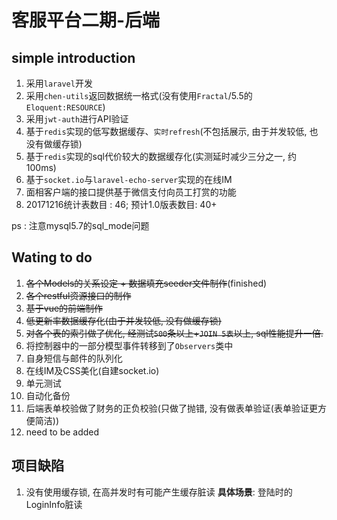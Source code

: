 # 客服平台二期-后端

## simple introduction
1. 采用`laravel`开发
2. 采用`chen-utils`返回数据统一格式(没有使用`Fractal`/5.5的`Eloquent:RESOURCE`)
3. 采用`jwt-auth`进行API验证
4. 基于`redis`实现的低写数据缓存、`实时refresh`(不包括展示, 由于并发较低, 也没有做缓存锁)
5. 基于`redis`实现的sql代价较大的数据缓存化(实测延时减少三分之一, 约100ms)
6. 基于`socket.io`与`laravel-echo-server`实现的在线IM
7. 面相客户端的接口提供基于微信支付向员工打赏的功能
8. 20171216统计表数目 : 46; 预计1.0版表数目: 40+

ps : 注意mysql5.7的sql_mode问题
## Wating to do
1. ~~各个Models的关系设定 + 数据填充seeder文件制作~~(finished)
2. ~~各个restful资源接口的制作~~
3. ~~基于vue的前端制作~~
4. ~~低更新率数据缓存化(由于并发较低, 没有做缓存锁)~~
5. ~~对各个表的索引做了优化, 经测试`500`条以上+`JOIN 5表`以上, sql性能提升一倍.~~
6. 将控制器中的一部分模型事件转移到了`Observers`类中
6. 自身短信与邮件的队列化
7. 在线IM及CSS美化(自建socket.io)
8. 单元测试
9. 自动化备份
10. 后端表单校验做了财务的正负校验(只做了抛错, 没有做表单验证(表单验证更方便简洁))
11. need to be added

## 项目缺陷
 1. 没有使用缓存锁, 在高并发时有可能产生缓存脏读
    **具体场景**: 登陆时的LoginInfo脏读
